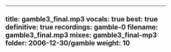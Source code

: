 
---
title: gamble3_final.mp3
vocals: true
best: true
definitive: true
recordings: gamble-0
filename: gamble3_final.mp3
mixes: gamble3_final-mp3
folder: 2006-12-30/gamble
weight: 10
---
